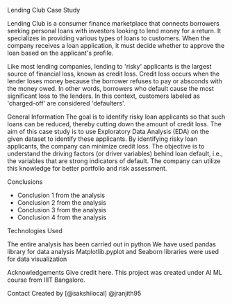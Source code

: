 Lending Club Case Study

Lending Club is a consumer finance marketplace that connects borrowers seeking personal loans with investors looking to lend money for a return. It specializes in providing various types of loans to customers. When the company receives a loan application, it must decide whether to approve the loan based on the applicant's profile.

Like most lending companies, lending to 'risky' applicants is the largest source of financial loss, known as credit loss. Credit loss occurs when the lender loses money because the borrower refuses to pay or absconds with the money owed. In other words, borrowers who default cause the most significant loss to the lenders. In this context, customers labeled as 'charged-off' are considered 'defaulters'.




General Information
The goal is to identify risky loan applicants so that such loans can be reduced, thereby cutting down the amount of credit loss. The aim of this case study is to use Exploratory Data Analysis (EDA) on the given dataset to identify these applicants.
By identifying risky loan applicants, the company can minimize credit loss. The objective is to understand the driving factors (or driver variables) behind loan default, i.e., the variables that are strong indicators of default. The company can utilize this knowledge for better portfolio and risk assessment.


Conclusions
- Conclusion 1 from the analysis
- Conclusion 2 from the analysis
- Conclusion 3 from the analysis
- Conclusion 4 from the analysis


Technologies Used

The entire analysis has been carried out in python
We have used pandas library for data analysis
Matplotlib.pyplot and Seaborn libraries were used for data visualization



Acknowledgements
Give credit here.
This project was created under AI ML course from IIIT Bangalore.



 Contact
Created by [@sakshilocal]
@jranjith95

